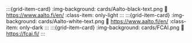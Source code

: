 :::{grid-item-card}
:img-background: cards/Aalto-black-text.png
:link: https://www.aalto.fi/en/
:class-item: only-light
:::
:::{grid-item-card}
:img-background: cards/Aalto-white-text.png
:link: https://www.aalto.fi/en/
:class-item: only-dark
:::
:::{grid-item-card}
:img-background: cards/FCAI.png
:link: https://fcai.fi/
:::
